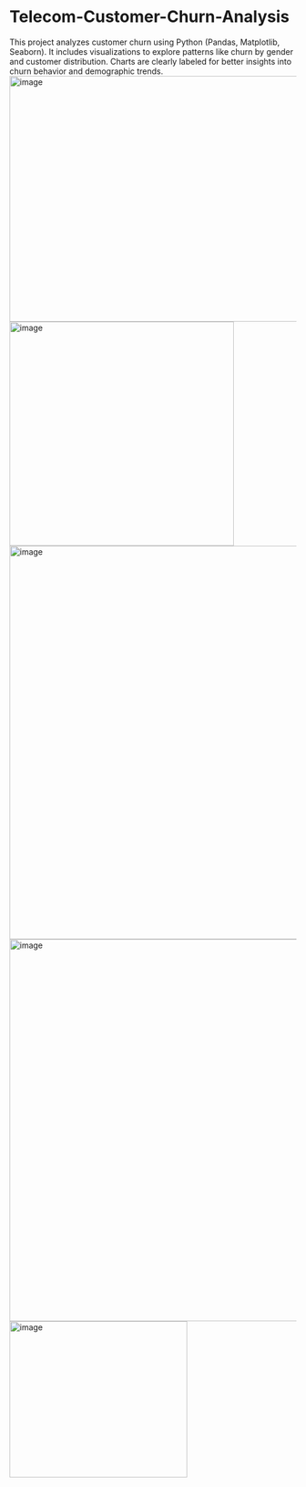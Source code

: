 # Telecom-Customer-Churn-Analysis
This project analyzes customer churn using Python (Pandas, Matplotlib, Seaborn). It includes visualizations to explore patterns like churn by gender and customer distribution. Charts are clearly labeled for better insights into churn behavior and demographic trends.
<img width="566" height="431" alt="image" src="https://github.com/user-attachments/assets/37e0dece-80ad-4716-94e8-f10b24b61c3d" />
<img width="394" height="393" alt="image" src="https://github.com/user-attachments/assets/56c2a515-d656-489d-a2b6-707bd21b47a7" />
<img width="1088" height="690" alt="image" src="https://github.com/user-attachments/assets/981899f4-5df1-4332-b5e7-50790e8098fc" />
<img width="553" height="670" alt="image" src="https://github.com/user-attachments/assets/91d8b3b9-c000-4ae1-a96b-99cbe52c9429" />
<img width="312" height="274" alt="image" src="https://github.com/user-attachments/assets/3ec6ceda-9ebc-4a16-9313-0d258ce8062e" />
